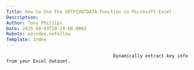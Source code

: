 ```yaml
---
Title: How to Use the GETPIVOTDATA Function in Microsoft Excel
Description: 
Author: Tony Phillips
Date: 2025-09-03T20:29:06.000Z
Robots: noindex,nofollow
Template: index
---
```


                                            Dynamically extract key info from your Excel dataset.
                                        